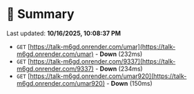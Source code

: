 # 📖 Summary
Last updated: **10/16/2025, 10:08:37 PM**

- `GET` [https://talk-m6gd.onrender.com/umar](https://talk-m6gd.onrender.com/umar) - **Down** (232ms)
- `GET` [https://talk-m6gd.onrender.com/9337](https://talk-m6gd.onrender.com/9337) - **Down** (234ms)
- `GET` [https://talk-m6gd.onrender.com/umar920](https://talk-m6gd.onrender.com/umar920) - **Down** (150ms)
